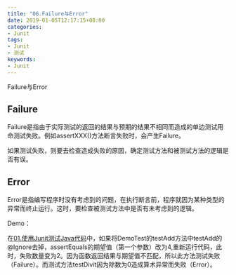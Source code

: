 ```yaml
---
title: "06.Failure与Error"
date: 2019-01-05T12:17:15+08:00
categories:
- Junit
tags:
- Junit
- 测试
keywords:
- Junit
---
```


Failure与Error

<!--more-->

## Failure

Failure是指由于实际测试的返回的结果与预期的结果不相同而造成的单边测试用命测试失败。例如assertXXX()方法断言失败时，会产生Failure。

如果测试失败，则要去检查造成失败的原因，确定测试方法和被测试方法的逻辑是否有误。

## Error

Error是指编写程序时没有考虑到的问题，在执行断言前，程序就因为某种类型的异常而终止运行。这时，要检查被测试方法中是否有未考虑到的逻辑。

Demo：

在[01.使用Junit测试Java代码](/2018/12/01.使用junit测试java代码/)中，如果将DemoTest的testAdd方法中testAdd的@Ignore去掉，assertEquals的期望值（第一个参数）改为4,重新运行代码，此时，失败数量变为2。因为函数返回结果与期望值不匹配，所以此方法测试失败（Failure）。而测试方法testDivit因为除数为0造成算术异常而失败（Error）。
